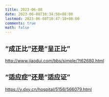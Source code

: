 ```yaml
---
title: 2023-06-08
date: 2023-06-08T10:34:50+08:00
lastmod: 2023-06-08T10:47:18+08:00
comments: true
math: false
---
```


## “成正比”还是“呈正比”

http://www.jiaodui.com/bbs/simple/?t62680.html

## “适应症”还是“适应证”

https://y.dxy.cn/hospital/5156/566079.html
